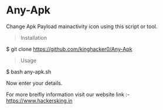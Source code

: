 # Any-Apk
Change Apk Payload mainactivity icon using this script or tool.

>Installation

$ git clone https://github.com/kinghacker0/Any-Apk

>Usage

$ bash any-apk.sh

Now enter your details.

For more breifly information visit our website
link :- https://www.hackersking.in
